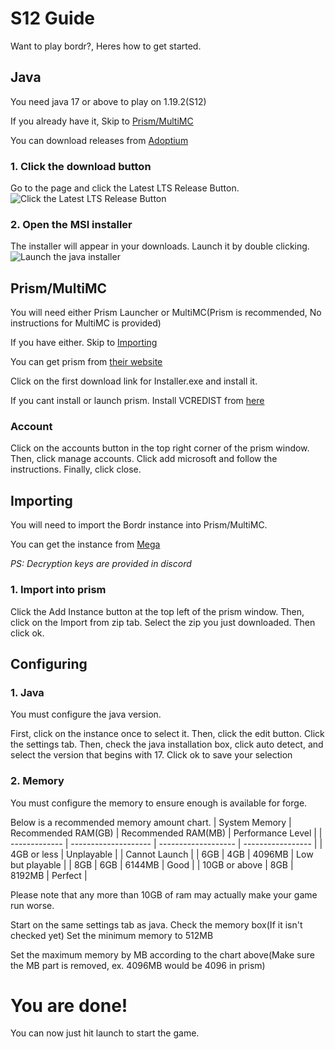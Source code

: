 # S12 Guide
Want to play bordr?, Heres how to get started.

## Java
You need java 17 or above to play on 1.19.2(S12)

If you already have it, Skip to [Prism/MultiMC](##Prism/MultiMC)

You can download releases from [Adoptium](https://adoptium.net/)

### 1. Click the download button
Go to the page and click the Latest LTS Release Button.
![Click the Latest LTS Release Button](https://cdn.epicg.net/images/bordrguide/javadownload.png)

### 2. Open the MSI installer
The installer will appear in your downloads. Launch it by double clicking.
![Launch the java installer](https://cdn.epicg.net/images/bordrguide/javainstall.png)

## Prism/MultiMC
You will need either Prism Launcher or MultiMC(Prism is recommended, No instructions for MultiMC is provided)

If you have either. Skip to [Importing](##importing)

You can get prism from [their website](https://prismlauncher.org/download/)

Click on the first download link for Installer.exe and install it.

If you cant install or launch prism. Install VCREDIST from [here](https://aka.ms/vs/17/release/vc_redist.x64.exe)

### Account

Click on the accounts button in the top right corner of the prism window.
Then, click manage accounts. Click add microsoft and follow the instructions. Finally, click close.

## Importing
You will need to import the Bordr instance into Prism/MultiMC.

You can get the instance from [Mega](https://mega.nz/file/gfoxXbzL)

*PS: Decryption keys are provided in discord*

### 1. Import into prism
Click the Add Instance button at the top left of the prism window.
Then, click on the Import from zip tab. Select the zip you just downloaded.
Then click ok.

## Configuring

### 1. Java
You must configure the java version.

First, click on the instance once to select it.
Then, click the edit button.
Click the settings tab.
Then, check the java installation box, click auto detect, and select the version that begins with 17.
Click ok to save your selection

### 2. Memory
You must configure the memory to ensure enough is available for forge.

Below is a recommended memory amount chart.
| System Memory | Recommended RAM(GB)  | Recommended RAM(MB) | Performance Level |
| ------------- | -------------------- | ------------------- | ----------------- |
| 4GB or less   | Unplayable           |                     | Cannot Launch     |
| 6GB           | 4GB                  | 4096MB              | Low but playable  |
| 8GB           | 6GB                  | 6144MB              | Good              |
| 10GB or above | 8GB                  | 8192MB              | Perfect           |

Please note that any more than 10GB of ram may actually make your game run worse.

Start on the same settings tab as java.
Check the memory box(If it isn't checked yet)
Set the minimum memory to 512MB

Set the maximum memory by MB according to the chart above(Make sure the MB part is removed, ex. 4096MB would be 4096 in prism)

# You are done!

You can now just hit launch to start the game.



